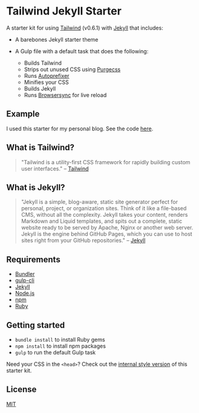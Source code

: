 # Tailwind Jekyll Starter
A starter kit for using [Tailwind](https://tailwindcss.com) (v0.6.1) with [Jekyll](https://jekyllrb.com/) that includes:
* A barebones Jekyll starter theme
* A Gulp file with a default task that does the following:

    * Builds Tailwind
    * Strips out unused CSS using [Purgecss](http://www.purgecss.com/)
    * Runs [Autoprefixer](https://github.com/postcss/autoprefixer)
    * Minifies your CSS
    * Builds Jekyll
    * Runs [Browsersync](https://www.browsersync.io/) for live reload
    
## Example
I used this starter for my personal blog. See the code [here](https://github.com/taylorbryant/taylorbryant.github.io).

## What is Tailwind?
>"Tailwind is a utility-first CSS framework for rapidly building custom user interfaces."
– [Tailwind](https://tailwindcss.com)

## What is Jekyll?
>"Jekyll is a simple, blog-aware, static site generator perfect for personal, project, or organization sites. Think of it like a file-based CMS, without all the complexity. Jekyll takes your content, renders Markdown and Liquid templates, and spits out a complete, static website ready to be served by Apache, Nginx or another web server. Jekyll is the engine behind GitHub Pages, which you can use to host sites right from your GitHub repositories."
– [Jekyll](https://jekyllrb.com/)

## Requirements 
* [Bundler](http://bundler.io/)
* [gulp-cli](https://www.npmjs.com/package/gulp-cli)
* [Jekyll](https://jekyllrb.com/)
* [Node.js](https://nodejs.org/en/)
* [npm](https://www.npmjs.com/)
* [Ruby](https://www.ruby-lang.org/en/)

## Getting started
* `bundle install` to install Ruby gems
* `npm install` to install npm packages
* `gulp` to run the default Gulp task

Need your CSS in the `<head>`? Check out the [internal style version](https://github.com/taylorbryant/tailwind-jekyll-internal) of this starter kit.

## License
[MIT](https://github.com/taylorbryant/tailwind-jekyll/blob/master/LICENSE.md)
